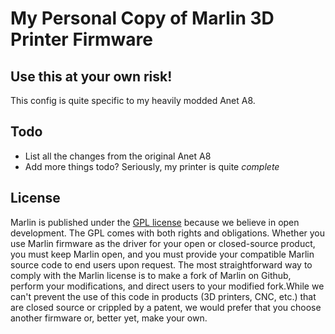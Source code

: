 # My Personal Copy of Marlin 3D Printer Firmware

## Use this at your own risk!

This config is quite specific to my heavily modded Anet A8.

## Todo

- List all the changes from the original Anet A8
- Add more things todo? Seriously, my printer is quite *complete*

## License

Marlin is published under the [GPL license](https://github.com/soemarko/Marlin/blob/master/LICENSE) because we believe in open development. The GPL comes with both rights  and obligations. Whether you use Marlin firmware as the driver for your  open or closed-source product, you must keep Marlin open, and you must  provide your compatible Marlin source code to end users upon request.  The most straightforward way to comply with the Marlin license is to  make a fork of Marlin on Github, perform your modifications, and direct  users to your modified fork.While we can't prevent the use of this code in products (3D printers, CNC,  etc.) that are closed source or crippled by a patent, we would prefer  that you choose another firmware or, better yet, make your own.